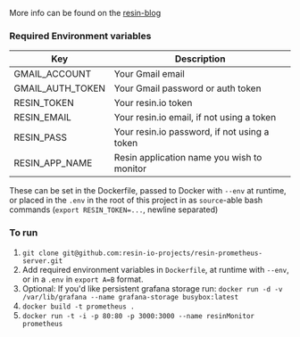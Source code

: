 More info can be found on the [resin-blog](https://resin.io/blog/prometheusv2/)

### Required Environment variables

| Key                | Description                                   |
|--------------------|-----------------------------------------------|
| GMAIL_ACCOUNT      | Your Gmail email                              |
| GMAIL_AUTH_TOKEN   | Your Gmail password or auth token             |
| RESIN_TOKEN        | Your resin.io token                           |
| RESIN_EMAIL        | Your resin.io email, if not using a token     |
| RESIN_PASS         | Your resin.io password, if not using a token  |
| RESIN_APP_NAME     | Resin application name you wish to monitor    |

These can be set in the Dockerfile, passed to Docker with `--env` at runtime, or placed in the `.env` in the root of this project in
as `source`-able bash commands (`export RESIN_TOKEN=...`, newline separated)

### To run

1. ```git clone git@github.com:resin-io-projects/resin-prometheus-server.git```
2. Add required environment variables in `Dockerfile`, at runtime with `--env`, or in a `.env` in `export A=B` format.
3. Optional: If you'd like persistent grafana storage run: `docker run -d -v /var/lib/grafana --name grafana-storage busybox:latest`
3. ```docker build -t prometheus .```
4. ```docker run -t -i -p 80:80 -p 3000:3000 --name resinMonitor prometheus```
